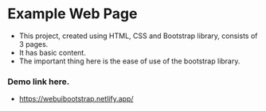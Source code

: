 # Example Web Page
- This project, created using HTML, CSS and Bootstrap library, consists of 3 pages.
- It has basic content.
- The important thing here is the ease of use of the bootstrap library.

### Demo link here.
- https://webuibootstrap.netlify.app/
